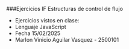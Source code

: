 ###Ejercicios IF Estructuras de control de flujo

- Ejercicios vistos en clase:
-  Lenguaje JavaScript
- Fecha 15/02/2025
- Marlon Vinicio Aguilar Vasquez - 2500101
